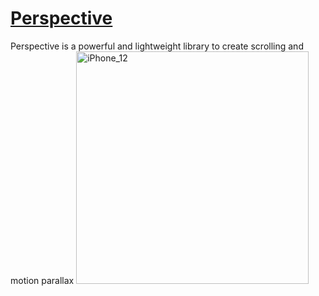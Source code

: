 # **[Perspective](https://github.com/yannickl/Perspective)** 
Perspective is a powerful and lightweight library to create scrolling and motion parallax
<img width="372" alt="iPhone_12" src="https://github.com/YamamotoDesu/Perspective/blob/main/PerspectiveExample/Perspective.gif">
